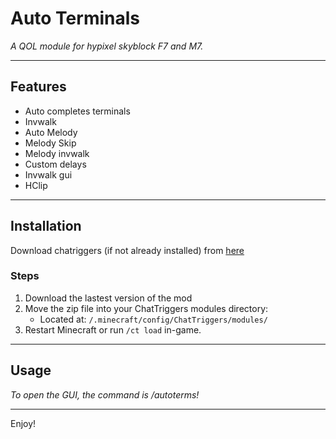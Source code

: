 # Auto Terminals

_A QOL module for hypixel skyblock F7 and M7._

---

## Features

- Auto completes terminals
- Invwalk
- Auto Melody
- Melody Skip
- Melody invwalk
- Custom delays
- Invwalk gui
- HClip

---

## Installation
Download chatriggers (if not already installed) from [here](https://chattriggers.com/)

### Steps

1. Download the lastest version of the mod
2. Move the zip file into your ChatTriggers modules directory:
   - Located at: `/.minecraft/config/ChatTriggers/modules/`
3. Restart Minecraft or run `/ct load` in-game.

---

## Usage

_To open the GUI, the command is /autoterms!_

---

Enjoy!
